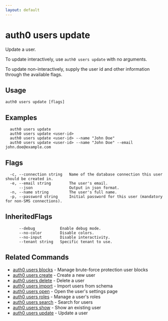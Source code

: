 ```yaml
---
layout: default
---
```

# auth0 users update

Update a user.

To update interactively, use `auth0 users update` with no arguments.

To update non-interactively, supply the user id and other information through the available flags.

## Usage
```
auth0 users update [flags]
```

## Examples

```
  auth0 users update 
  auth0 users update <user-id> 
  auth0 users update <user-id> --name "John Doe"
  auth0 users update <user-id> --name "John Doe" --email john.doe@example.com
```


## Flags

```
  -c, --connection string   Name of the database connection this user should be created in.
  -e, --email string        The user's email.
      --json                Output in json format.
  -n, --name string         The user's full name.
  -p, --password string     Initial password for this user (mandatory for non-SMS connections).
```


## InheritedFlags

```
      --debug           Enable debug mode.
      --no-color        Disable colors.
      --no-input        Disable interactivity.
      --tenant string   Specific tenant to use.
```


## Related Commands

- [auth0 users blocks](auth0_users_blocks.md) - Manage brute-force protection user blocks
- [auth0 users create](auth0_users_create.md) - Create a new user
- [auth0 users delete](auth0_users_delete.md) - Delete a user
- [auth0 users import](auth0_users_import.md) - Import users from schema
- [auth0 users open](auth0_users_open.md) - Open the user's settings page
- [auth0 users roles](auth0_users_roles.md) - Manage a user's roles
- [auth0 users search](auth0_users_search.md) - Search for users
- [auth0 users show](auth0_users_show.md) - Show an existing user
- [auth0 users update](auth0_users_update.md) - Update a user


